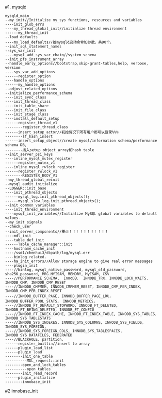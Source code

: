 #1. mysqld

	mysqld_main
	--my_init//Initialize my_sys functions, resources and variables
	----init_glob_errs
	----my_thread_global_init//initialize thread environment
	------my_thread_init
	--load_defaults
	----my_load_defaults//给mysqld启动命令加参数，共90个。
	--init_sql_statement_names
	--sys_var_init
	----mysql_add_sys_var_chain//system schema
	--init_pfs_instrument_array
	--handle_early_options//bootstrap,skip-grant-tables,help, verbose, version
	----sys_var_add_options
	------register_option
	----handle_options
	------my_handle_options
	--adjust_related_options
	--initialize_performance_schema
	----init_sync_class
	----init_thread_class
	----init_table_share
	----init_file_class
	----init_stage_class
	----install_default_setup
	------register_thread_v1
	--------register_thread_class
	------insert_setup_actor//初始情况下所有用户都可以登录%%%
	--------lf_hash_insert
	------insert_setup_object//create mysql/information schema/performance schema DB, 
	--------插入setup_object_array和hash table
	--init_server_psi_keys
	----inline_mysql_mutex_register
	------register_mutex_v1
	----inline_mysql_rwlock_register
	------register_rwlock_v1
	--------REGISTER_BODY_V1
	--my_thread_global_reinit
	--mysql_audit_initialize
	--LOGGER::init_base
	----init_pthread_objects
	------mysql_log.init_pthread_objects();
	------mysql_slow_log.init_pthread_objects();
	--init_common_variables
	----init_thread_environment
	----mysql_init_variables//Initialize MySQL global variables to default values.
	--my_init_signals
	--check_user
	--init_server_components//重点！！！！！！！！！！！
	----mdl_init
	----table_def_init
	------Table_cache_manager::init
	----hostname_cache_init
	----/ssd1/chenhui3/dbpath/log/mysql.err
	----binlog related.
	----ha_init_errors//Allow storage engine to give real error messages
	----plugin_init
	----//binlog, mysql_native_password, mysql_old_password, sha256_password, MRG_MYISAM, MEMORY, MyISAM, CSV
	----//PERFORMANCE_SCHEMA,  InnoDB,  INNODB_TRX, INNODB_LOCK_WAITS, INNODB_CMP, INNODB_CMP_RESET
	----//INNODB_CMPMEM, INNODB_CMPMEM_RESET, INNODB_CMP_PER_INDEX, INNODB_CMP_PER_INDEX_RESET
	----//INNODB_BUFFER_PAGE, INNODB_BUFFER_PAGE_LRU，INNODB_BUFFER_POOL_STATS， INNODB_METRICS，
	----//INNODB_FT_DEFAULT_STOPWORD, INNODB_FT_DELETED, INNODB_FT_BEING_DELETED, INNODB_FT_CONFIG
	----//INNODB_FT_INDEX_CACHE, INNODB_FT_INDEX_TABLE, INNODB_SYS_TABLES, INNODB_SYS_TABLESTATS
	----//INNODB_SYS_INDEXES, INNODB_SYS_COLUMNS, INNODB_SYS_FIELDS, INNODB_SYS_FOREIGN, 
	----//INNODB_SYS_FOREIGN_COLS, INNODB_SYS_TABLESPACES, INNODB_SYS_DATAFILES, FEDERATED
	----//BLACKHOLE, partition, 
	------register_builtin//insert to array
	------plugin_load_list
	------plugin_load
	--------init_one_table
	----------MDL_request::init
	--------open_and_lock_tables
	----------open_tables
	--------init_read_record
	------plugin_initialize
	--------innobase_init
	
	
	
#2 innobase_init


	
	
	